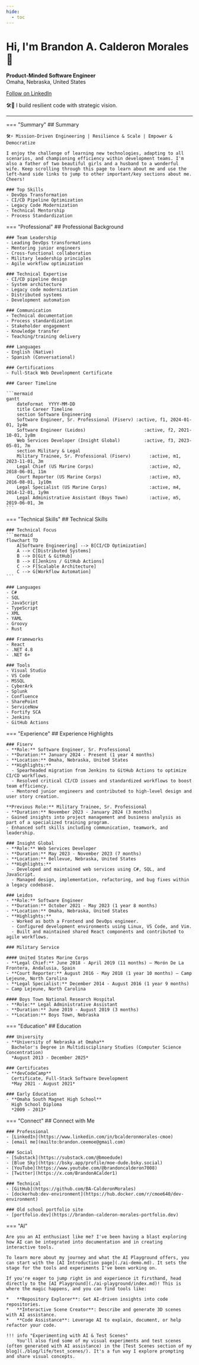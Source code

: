```yaml
---
hide:
  - toc
---
```


# Hi, I'm Brandon A. Calderon Morales 👋

**Product-Minded Software Engineer**  
Omaha, Nebraska, United States

<a class="md-linkedin-button" href="https://www.linkedin.com/comm/mynetwork/discovery-see-all?usecase=PEOPLE_FOLLOWS&followMember=bcalderonmorales-cmoe" target="_blank">Follow on LinkedIn</a>

🛠️🚀 I build resilient code with strategic vision.

----

=== "Summary"
    ## Summary
    
    🛠️⚡ Mission-Driven Engineering | Resilience & Scale | Empower & Democratize

    I enjoy the challenge of learning new technologies, adapting to all scenarios, and championing efficiency within development teams. I'm also a father of two beautiful girls and a husband to a wonderful wife. Keep scrolling through this page to learn about me and use the left-hand side links to jump to other important/key sections about me. Cheers!
    
    ### Top Skills
    - DevOps Transformation
    - CI/CD Pipeline Optimization
    - Legacy Code Modernization
    - Technical Mentorship
    - Process Standardization

=== "Professional"
    ## Professional Background
    
    ### Team Leadership
    - Leading DevOps transformations
    - Mentoring junior engineers
    - Cross-functional collaboration
    - Military leadership principles
    - Agile workflow optimization
    
    ### Technical Expertise
    - CI/CD pipeline design
    - System architecture
    - Legacy code modernization
    - Distributed systems
    - Development automation
    
    ### Communication
    - Technical documentation
    - Process standardization
    - Stakeholder engagement
    - Knowledge transfer
    - Teaching/training delivery
    
    ### Languages
    - English (Native)
    - Spanish (Conversational)
    
    ### Certifications
    - Full-Stack Web Development Certificate
    
    ### Career Timeline
    
    ```mermaid
    gantt
        dateFormat  YYYY-MM-DD
        title Career Timeline
        section Software Engineering
        Software Engineer, Sr. Professional (Fiserv) :active, f1, 2024-01-01, 1y4m
        Software Engineer (Leidos)                      :active, f2, 2021-10-01, 1y8m
        Web Services Developer (Insight Global)         :active, f3, 2023-05-01, 7m
        section Military & Legal
        Military Trainee, Sr. Professional (Fiserv)       :active, m1, 2023-11-01, 3m
        Legal Chief (US Marine Corps)                     :active, m2, 2018-06-01, 11m
        Court Reporter (US Marine Corps)                  :active, m3, 2016-08-01, 1y10m
        Legal Specialist (US Marine Corps)                :active, m4, 2014-12-01, 1y9m
        Legal Administrative Assistant (Boys Town)        :active, m5, 2019-06-01, 3m
    ```

=== "Technical Skills"
    ## Technical Skills
    
    ### Technical Focus
    ```mermaid
    flowchart TD
        A[Software Engineering] --> B[CI/CD Optimization]
        A --> C[Distributed Systems]
        B --> D[Git & GitHub]
        B --> E[Jenkins / GitHub Actions]
        C --> F[Scalable Architecture]
        C --> G[Workflow Automation]
    ```
    
    ### Languages
    - C#
    - SQL
    - JavaScript
    - TypeScript
    - XML
    - YAML
    - Groovy
    - Rust
    
    ### Frameworks
    - React
    - .NET 4.8
    - .NET 6+
    
    ### Tools
    - Visual Studio
    - VS Code
    - MSSQL
    - CyberArk
    - Splunk
    - Confluence
    - SharePoint
    - ServiceNow
    - Fortify SCA
    - Jenkins
    - GitHub Actions

=== "Experience"
    ## Experience Highlights
    
    ### Fiserv
    - **Role:** Software Engineer, Sr. Professional  
    - **Duration:** January 2024 - Present (1 year 4 months)  
    - **Location:** Omaha, Nebraska, United States  
    - **Highlights:**
      - Spearheaded migration from Jenkins to GitHub Actions to optimize CI/CD workflows.
      - Resolved critical CI/CD issues and standardized workflows to boost team efficiency.
      - Mentored junior engineers and contributed to high-level design and user story creation.
    
    **Previous Role:** Military Trainee, Sr. Professional
    - **Duration:** November 2023 - January 2024 (3 months)
    - Gained insights into project management and business analysis as part of a specialized training program.
    - Enhanced soft skills including communication, teamwork, and leadership.
    
    ### Insight Global
    - **Role:** Web Services Developer  
    - **Duration:** May 2023 - November 2023 (7 months)  
    - **Location:** Bellevue, Nebraska, United States  
    - **Highlights:**
      - Developed and maintained web services using C#, SQL, and JavaScript.
      - Managed design, implementation, refactoring, and bug fixes within a legacy codebase.
    
    ### Leidos
    - **Role:** Software Engineer  
    - **Duration:** October 2021 - May 2023 (1 year 8 months)  
    - **Location:** Omaha, Nebraska, United States  
    - **Highlights:**
      - Worked as both a Frontend and DevOps engineer.
      - Configured development environments using Linux, VS Code, and Vim.
      - Built and maintained shared React components and contributed to agile workflows.
    
    ### Military Service
    
    #### United States Marine Corps
    - **Legal Chief:** June 2018 - April 2019 (11 months) – Morón De La Frontera, Andalusia, Spain
    - **Court Reporter:** August 2016 - May 2018 (1 year 10 months) – Camp Lejeune, North Carolina
    - **Legal Specialist:** December 2014 - August 2016 (1 year 9 months) – Camp Lejeune, North Carolina
    
    #### Boys Town National Research Hospital
    - **Role:** Legal Administrative Assistant  
    - **Duration:** June 2019 - August 2019 (3 months)  
    - **Location:** Boys Town, Nebraska

=== "Education"
    ## Education
    
    ### University
    - **University of Nebraska at Omaha**  
      Bachelor's Degree in Multidisciplinary Studies (Computer Science Concentration)  
      *August 2013 - December 2025*
    
    ### Certificates
    - **devCodeCamp**  
      Certificate, Full-Stack Software Development  
      *May 2021 - August 2021*
    
    ### Early Education
    - **Omaha South Magnet High School**  
      High School Diploma  
      *2009 - 2013*

=== "Connect"
    ## Connect with Me
    
    ### Professional
    - [LinkedIn](https://www.linkedin.com/in/bcalderonmorales-cmoe)
    - [email me](mailto:brandon.ceemoe@gmail.com)

    ### Social
    - [Substack](https://substack.com/@bmoedude)
    - [Blue Sky](https://bsky.app/profile/moe-dude.bsky.social)
    - [YouTube](https://www.youtube.com/@brandoncalderon7008)
    - [Twitter](https://x.com/BrandonACalder1)

    ### Technical
    - [GitHub](https://github.com/BA-CalderonMorales)
    - [dockerhub:dev-environment](https://hub.docker.com/r/cmoe640/dev-environment)

    ### Old school portfolio site
    - [portfolio.dev](https://brandon-calderon-morales-portfolio.dev)

=== "AI"

    Are you an AI enthusiast like me? I've been having a blast exploring how AI can be integrated into documentation and in creating interactive tools. 

    To learn more about my journey and what the AI Playground offers, you can start with the [AI Introduction page](./ai-demo.md). It sets the stage for the tools and experiments I've been working on.

    If you're eager to jump right in and experience it firsthand, head directly to the [AI Playground](./ai-playground/index.md)! This is where the magic happens, and you can find tools like:
    
    *   **Repository Explorer**: Get AI-driven insights into code repositories.
    *   **Interactive Scene Creator**: Describe and generate 3D scenes with AI assistance.
    *   **Code Assistance**: Leverage AI to explain, document, or help refactor your code.

    !!! info "Experimenting with AI & Test Scenes"
        You'll also find some of my visual experiments and test scenes (often generated with AI assistance) in the [Test Scenes section of my blog](./blog/life/test_scenes/). It's a fun way I explore prompting and share visual concepts.